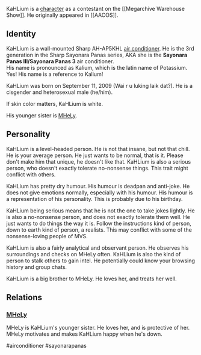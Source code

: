 KaHLium is a [character](Characters) as a contestant on the [[Megarchive Warehouse Show]]. He originally appeared in [[AACOS]].

## Identity

KaHLium is a wall-mounted Sharp AH-AP5KHL [air conditioner](Air%20Conditioners.md). He is the 3rd generation in the Sharp Sayonara Panas series, AKA she is the **Sayonara Panas III/Sayonara Panas 3** air conditioner.  
His name is pronounced as Kalium, which is the latin name of Potassium. Yes! His name is a reference to Kalium!

KaHLium was born on September 11, 2009 (Wai r u luking laik dat?). He is a cisgender and heterosexual male (he/him).

If skin color matters, KaHLium is white.

His younger sister is [MHeLy](MHeLy.md).

## Personality

KaHLium is a level-headed person. He is not that insane, but not that chill. He is your average person. He just wants to be normal, that is it. Please don't make him that unique, he doesn't like that. KaHLium is also a serious person, who doesn't exactly tolerate no-nonsense things. This trait might conflict with others.

KaHLium has pretty dry humour. His humour is deadpan and anti-joke. He does not give emotions normally, especially with his humour. His humour is a representation of his personality. This is probably due to his birthday.

KaHLium being serious means that he is not the one to take jokes lightly. He is also a no-nonsense person, and does not exactly tolerate them well. He just wants to do things the way it is. Follow the instructions kind of person, down to earth kind of person, a realists. This may conflict with some of the nonsense-loving people of MVS.

KaHLium is also a fairly analytical and observant person. He observes his surroundings and checks on MHeLy often. KaHLium is also the kind of person to stalk others to gain intel. He potentially could know your browsing history and group chats.

KaHLium is a big brother to MHeLy. He loves her, and treats her well.

## Relations

### [MHeLy](MHeLy.md)

MHeLy is KaHLium's younger sister. He loves her, and is protective of her. MHeLy motivates and makes KaHLium happy when he's down.

#airconditioner #sayonarapanas 
